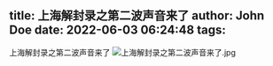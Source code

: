 title: 上海解封录之第二波声音来了
author: John Doe
date: 2022-06-03 06:24:48
tags:
---
上海解封录之第二波声音来了<!-- more -->
![上海解封录之第二波声音来了.jpg](http://124.220.167.166:8081/i/2022/06/03/629938d6912a4.jpg)